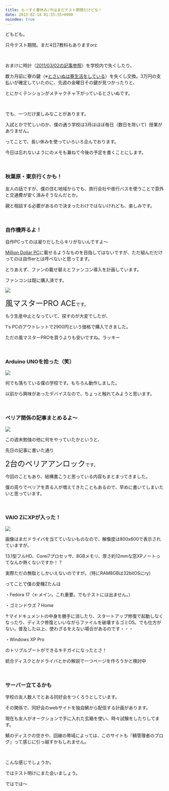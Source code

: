 ```yaml
---
title: もーすぐ春休み♪今はまだテスト期間だけどな！
date: 2013-02-18 01:55:55+0900
noindex: true
---
```

<p>どもども。</p>
<p>只今テスト期間。まだ4日7教科もありますorz</p>
<p>&nbsp;</p>
<p>おまけに時計（<a href="http://www5.pf-x.net/~tosainu/index.php/view/196">2011/03/02の記事参照</a>）を学校内で失くしたり、</p>
<p>数カ月前に寮の鍵（※<a href="http://www5.pf-x.net/~tosainu/index.php/view/203">とさいぬは寮生活をしている</a>）を失くし交換。3万円の支払いが確定していたのに、先週の金曜日その鍵が見つかったりと、</p>
<p>とにかくテンションがメチャクチャ下がっているとさいぬです。</p>
<p>&nbsp;</p>
<p>でも、一つだけ楽しみなことがあります。</p>
<p>入試とかで忙しいのか、僕の通う学校は3月はほぼ毎日（数日を除いて）授業がありません。</p>
<p>ってことで、長い休みを使っていろいろ企んでおります。</p>
<p>今日は忘れないようにのメモも兼ねて今後の予定を書くことにします。</p>
<p>&nbsp;</p>
<h3>秋葉原・東京行くかも！</h3>
<p>友人の話ですが、僕の住む地域からでも、旅行会社や夜行バスを使うことで意外と交通費が安く済みそうなんだとか。</p>
<p>親と相談する必要があるので決まったわけではないけれども、楽しみです。</p>
<p>&nbsp;</p>
<h3>自作機弄るよ！</h3>
<p>自作PCってのは凝りだしたらキリがないんですよ〜</p>
<p><a href="http://www.million-dollar-pc.com/">Million Dollar PC</a>に載せるようなものを目指してはないですが、ただ組んだだけってのは自作erとは呼べないと思ってます。</p>
<p>とりあえず、ファンの載せ替えとファンコン導入を計画しています。</p>
<p>ファンコンは既に購入済です。</p>
<p><img src="https://lh6.googleusercontent.com/-Au87XeUcfUc/USD_xec8BqI/AAAAAAAABF0/yuYr6bfHTo4/s640/DSC07071.JPG" /></p>
<p><span style="font-size:24px;">風マスターPRO ACE</span>です。</p>
<p>もう生産中止となっていて、探すのが大変でしたが、</p>
<p>1's PCのアウトレットで2900円という価格で購入できました。</p>
<p>ただの風マスターPROを買うよりも安いですね。ラッキー</p>
<p>&nbsp;</p>
<h3>Arduino UNOを拾った（笑）</h3>
<p><img src="https://lh4.googleusercontent.com/-3_Gfuzz0u0o/USD_zuExA-I/AAAAAAAABF8/EeqWXt7dI9E/s640/DSC07072.JPG" /></p>
<p>何でも落ちている僕の学校です。もちろん動作しました。</p>
<p>以前から興味があったデバイスなので、ちょっと触れてみようと思います。</p>
<p>&nbsp;</p>
<h3>ペリア関係の記事まとめるよ〜</h3>
<p><img src="https://lh3.googleusercontent.com/-p2k5aHoZezo/USD_4uHMJeI/AAAAAAAABGM/jTDrFnF7XFc/s640/DSC07073.JPG" /></p>
<p>この週末勉強の他に何をやっていたかというと、</p>
<p>先日の記事に書いた通り</p>
<p><span style="font-size:24px;">2台のペリアアンロック</span>です。</p>
<p>今回のこともあり、結構書こうと思っている内容もまとまってきました。</p>
<p>僕の周りでペリアを弄る人が増えてきたこともあるので、早めに書いてしまいたいと思っています。</p>
<p>&nbsp;</p>
<h3>VAIO ZにXPが入った！</h3>
<p><img src="https://lh6.googleusercontent.com/-AJCddo3AWd8/USD_0kybIgI/AAAAAAAABGE/A_ni_pL3nLk/s640/DSC07055.JPG" /></p>
<p>画像はまだドライバを当てていないものなので、解像度は800x600で表示されていますが、</p>
<p>13.1型フルHD、Corei7プロセッサ、8GBメモリ、厚さ約12mmな窓XPノートってなんか熱くないですか！？</p>
<p>実際ただの無駄としかいえないのですが。（特にRAM8GBは32bitOSにry）</p>
<p>ってことで僕の愛機Zたんは</p>
<p>・Fedora 17（←メイン。これ重要。でもテストには出ません。）</p>
<p>・ゴミンドウズ 7 Home</p>
<p>↑マイドキュメントの中身を勝手に消したり、スタートアップ修復で起動しなくなったり、ディスク修復といいながらファイルを破壊するゴミOS。でも仕方がない。普及した以上、使わざるをえない場合があるのです・・・</p>
<p>・Windows XP Pro</p>
<p>のトリプルブートができるキチガイになったとさ！</p>
<p>統合ディスクとかドライバとかの解説で一つページを作ろうかと検討中</p>
<p>&nbsp;</p>
<h3>サーバー立てるかも</h3>
<p>学校の友人数人でとある同好会をつくろうとしています。</p>
<p>その関係で、同好会のwebサイトを独自鯖から配信する計画があります。</p>
<p>現在も友人がオークションで手に入れた玄箱を使い、時々試験をしたりしてます。</p>
<p>鯖のディスクの空きや、回線の帯域によっては、このサイトも『鯖管理者のブログ』って感じに引っ越すかもしれません。</p>
<p>&nbsp;</p>
<p>こんな感じでしょうか。</p>
<p>ではテスト明けにまた会いましょう。</p>
<p>ではでは〜</p>
